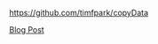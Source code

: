 https://github.com/timfpark/copyData

[Blog Post](https://medium.com/@timfpark/cloud-native-big-data-jobs-with-spark-2-3-and-kubernetes-938b04d0da57)